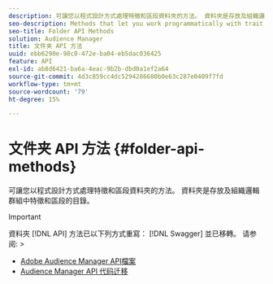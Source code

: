 ```yaml
---
description: 可讓您以程式設計方式處理特徵和區段資料夾的方法。 資料夾是存放及組織邏輯群組中特徵和區段的目錄。
seo-description: Methods that let you work programmatically with trait and segment folders. Folders are directories that hold and organize traits and segments in logical groups.
seo-title: Folder API Methods
solution: Audience Manager
title: 文件夹 API 方法
uuid: ebb6290e-98c0-472e-ba04-eb5dac036425
feature: API
exl-id: ab8d6421-ba6a-4eac-9b2b-dbd0a1ef2a64
source-git-commit: 4d3c859cc4dc5294286680b0e63c287e0409f7fd
workflow-type: tm+mt
source-wordcount: '79'
ht-degree: 15%

---
```


# 文件夹 API 方法 {#folder-api-methods}

可讓您以程式設計方式處理特徵和區段資料夾的方法。 資料夾是存放及組織邏輯群組中特徵和區段的目錄。

<!-- api-folders.xml -->

>[!IMPORTANT]
>
>資料夾 [!DNL API] 方法已以下列方式重寫： [!DNL Swagger] 並已移轉。 请参阅:  >
>* [Adobe Audience Manager API檔案](https://bank.demdex.com/portal/swagger/index.html)
>* [Audience Manager API 代码迁移](../../api/api-swagger-migration.md)


